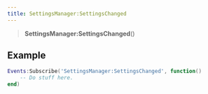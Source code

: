 ```yaml
---
title: SettingsManager:SettingsChanged
---
```


> **SettingsManager:SettingsChanged**()

## Example

```lua
Events:Subscribe('SettingsManager:SettingsChanged', function()
    -- Do stuff here.
end)
```
